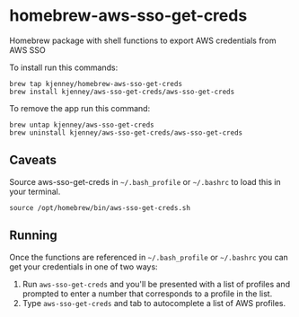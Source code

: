 # homebrew-aws-sso-get-creds
Homebrew package with shell functions to export AWS credentials from AWS SSO

To install run this commands:

```
brew tap kjenney/homebrew-aws-sso-get-creds
brew install kjenney/aws-sso-get-creds/aws-sso-get-creds
```

To remove the app run this command:

```
brew untap kjenney/aws-sso-get-creds
brew uninstall kjenney/aws-sso-get-creds/aws-sso-get-creds
```

## Caveats

Source aws-sso-get-creds in `~/.bash_profile` or `~/.bashrc` to load this in your terminal.

`source /opt/homebrew/bin/aws-sso-get-creds.sh`

## Running

Once the functions are referenced in `~/.bash_profile` or `~/.bashrc` you can get your credentials in one of two ways:

1. Run `aws-sso-get-creds` and you'll be presented with a list of profiles and prompted to enter a number that corresponds to a profile in the list.
2. Type `aws-sso-get-creds` and tab to autocomplete a list of AWS profiles.
